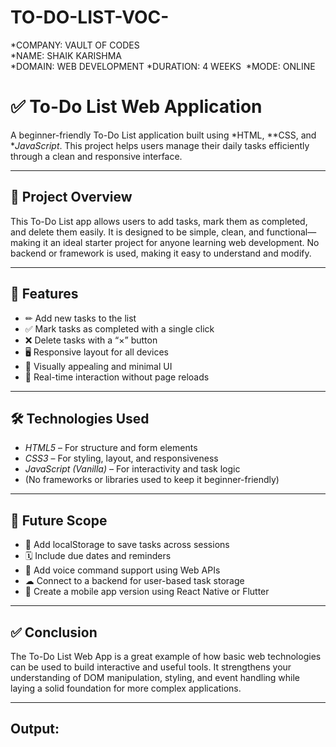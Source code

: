 # TO-DO-LIST-VOC-

*COMPANY: VAULT OF CODES  
*NAME: SHAIK KARISHMA  
*DOMAIN: WEB DEVELOPMENT 
*DURATION: 4 WEEKS 
*MODE: ONLINE

# ✅ To-Do List Web Application

A beginner-friendly To-Do List application built using *HTML, **CSS, and **JavaScript*. This project helps users manage their daily tasks efficiently through a clean and responsive interface.

---

## 📌 Project Overview

This To-Do List app allows users to add tasks, mark them as completed, and delete them easily. It is designed to be simple, clean, and functional—making it an ideal starter project for anyone learning web development. No backend or framework is used, making it easy to understand and modify.

---

## 🎯 Features

- ✏ Add new tasks to the list  
- ✅ Mark tasks as completed with a single click  
- ❌ Delete tasks with a “×” button  
- 🖥 Responsive layout for all devices  
- 🎨 Visually appealing and minimal UI  
- 🔄 Real-time interaction without page reloads

---

## 🛠 Technologies Used

- *HTML5* – For structure and form elements  
- *CSS3* – For styling, layout, and responsiveness  
- *JavaScript (Vanilla)* – For interactivity and task logic  
- (No frameworks or libraries used to keep it beginner-friendly)

---

## 🌱 Future Scope

- 🧠 Add localStorage to save tasks across sessions  
- 🗓 Include due dates and reminders  
- 🎤 Add voice command support using Web APIs  
- ☁ Connect to a backend for user-based task storage  
- 📱 Create a mobile app version using React Native or Flutter

---

## ✅ Conclusion

The To-Do List Web App is a great example of how basic web technologies can be used to build interactive and useful tools. It strengthens your understanding of DOM manipulation, styling, and event handling while laying a solid foundation for more complex applications.

---
## Output:
